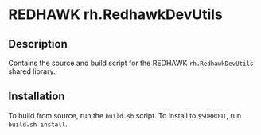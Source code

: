 # REDHAWK rh.RedhawkDevUtils
 
## Description

Contains the source and build script for the REDHAWK
`rh.RedhawkDevUtils` shared library.

## Installation

To build from source, run the `build.sh` script.
To install to `$SDRROOT`, run `build.sh install`.
 
